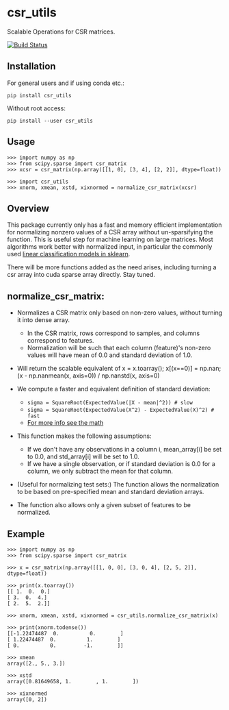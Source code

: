 # csr_utils

Scalable Operations for CSR matrices.

[![Build Status](https://travis-ci.org/narges-rzv/csr_utils.svg?branch=master)](https://travis-ci.org/narges-rzv/csr_utils)

Installation 
------------
For general users and if using conda etc.:

`pip install csr_utils` 


Without root access:

`pip install --user csr_utils`

Usage
-----

```
>>> import numpy as np
>>> from scipy.sparse import csr_matrix
>>> xcsr = csr_matrix(np.array([[1, 0], [3, 4], [2, 2]], dtype=float))

>>> import csr_utils
>>> xnorm, xmean, xstd, xixnormed = normalize_csr_matrix(xcsr)

```


Overview
--------
This package currently only has a fast and memory efficient implementation for normalizing nonzero values of a CSR array without un-sparsifying the function. This is useful step for machine learning on large matrices. Most algorithms work better with normalized input, in particular the commonly used [linear classification models in sklearn](http://scikit-learn.org/stable/modules/generated/sklearn.linear_model.LogisticRegression.html). 

There will be more functions added as the need arises, including turning a csr array into cuda sparse array directly. Stay tuned. 

normalize_csr_matrix:
---------------------
- Normalizes a CSR matrix only based on non-zero values, without turning it into dense array. 
   - In the CSR matrix, rows correspond to samples, and columns correspond to features.
   - Normalization will be such that each column (feature)'s non-zero values will have mean of 0.0 and standard deviation of 1.0.
- Will return the scalable equivalent of x = x.toarray(); x[(x==0)] = np.nan; (x - np.nanmean(x, axis=0)) / np.nanstd(x, axis=0)
- We compute a faster and equivalent definition of standard deviation:
   - ```sigma = SquareRoot(ExpectedValue(|X - mean|^2)) # slow```
   - ```sigma = SquareRoot(ExpectedValue(X^2) - ExpectedValue(X)^2) # fast```
   - [For more info see the math](https://en.wikipedia.org/wiki/Standard_deviation#Definition_of_population_values)
- This function makes the following assumptions:
   - If we don't have any observations in a column i, mean_array[i] be set to 0.0, and std_array[i] will be set to 1.0.
   - If we have a single observation, or if standard deviation is 0.0 for a column, we only subtract the mean for that column.

- (Useful for normalizing test sets:) The function allows the normalization to be based on pre-specified mean and standard deviation arrays. 

- The function also allows only a given subset of features to be normalized.
        
Example
-------
```
>>> import numpy as np
>>> from scipy.sparse import csr_matrix

>>> x = csr_matrix(np.array([[1, 0, 0], [3, 0, 4], [2, 5, 2]], dtype=float))

>>> print(x.toarray())
[[ 1.  0.  0.]
[ 3.  0.  4.]
[ 2.  5.  2.]]

>>> xnorm, xmean, xstd, xixnormed = csr_utils.normalize_csr_matrix(x)

>>> print(xnorm.todense())
[[-1.22474487  0.          0.        ]
[ 1.22474487  0.          1.        ]
[ 0.          0.         -1.        ]]

>>> xmean
array([2., 5., 3.])

>>> xstd
array([0.81649658, 1.        , 1.        ])        

>>> xixnormed
array([0, 2])

```
